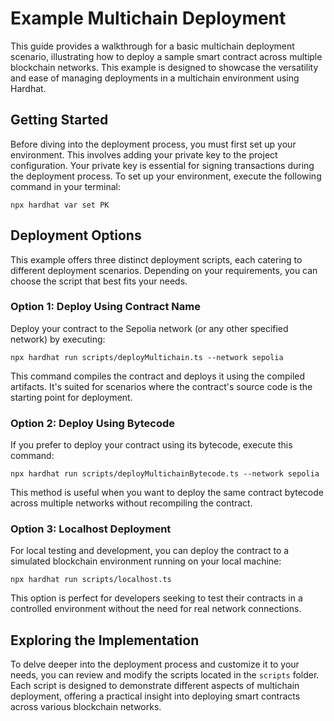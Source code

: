 # Example Multichain Deployment

This guide provides a walkthrough for a basic multichain deployment scenario, illustrating how to deploy a sample smart contract across multiple blockchain networks. This example is designed to showcase the versatility and ease of managing deployments in a multichain environment using Hardhat.

## Getting Started

Before diving into the deployment process, you must first set up your environment. This involves adding your private key to the project configuration. Your private key is essential for signing transactions during the deployment process. To set up your environment, execute the following command in your terminal:

```shell
npx hardhat var set PK
```

## Deployment Options

This example offers three distinct deployment scripts, each catering to different deployment scenarios. Depending on your requirements, you can choose the script that best fits your needs.

### Option 1: Deploy Using Contract Name
Deploy your contract to the Sepolia network (or any other specified network) by executing:

```shell
npx hardhat run scripts/deployMultichain.ts --network sepolia
```

This command compiles the contract and deploys it using the compiled artifacts. It's suited for scenarios where the contract's source code is the starting point for deployment.

### Option 2: Deploy Using Bytecode

If you prefer to deploy your contract using its bytecode, execute this command:

```shell
npx hardhat run scripts/deployMultichainBytecode.ts --network sepolia
```

This method is useful when you want to deploy the same contract bytecode across multiple networks without recompiling the contract.

### Option 3: Localhost Deployment

For local testing and development, you can deploy the contract to a simulated blockchain environment running on your local machine:

```shell
npx hardhat run scripts/localhost.ts
```

This option is perfect for developers seeking to test their contracts in a controlled environment without the need for real network connections.

## Exploring the Implementation

To delve deeper into the deployment process and customize it to your needs, you can review and modify the scripts located in the `scripts` folder. Each script is designed to demonstrate different aspects of multichain deployment, offering a practical insight into deploying smart contracts across various blockchain networks.
